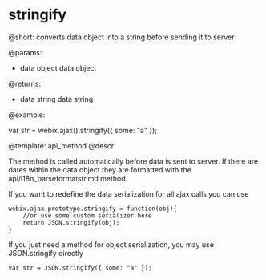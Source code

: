 stringify
=============

@short: converts data object into a string before sending it to server
	

@params:
- data 		object	data object

@returns:
- data		string	data string


@example:

var str = webix.ajax().stringify({ some: "a" });

@template:	api_method
@descr:

The method is called automatically before data is sent to server. If there are dates within the data object they are formatted with the api/i18n_parseformatstr.md method. 

If you want to redefine the data serialization for all ajax calls you can use

~~~
webix.ajax.prototype.stringify = function(obj){	
	//or use some custom serializer here
	return JSON.stringify(obj);
}
~~~


If you just need a method for object serialization, you may use JSON.stringify directly
~~~
var str = JSON.stringify({ some: "a" });
~~~
